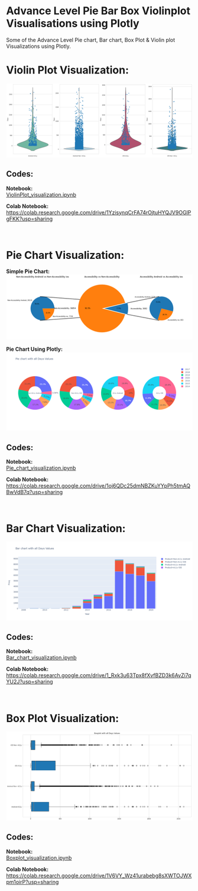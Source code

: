 # Advance Level Pie Bar Box Violinplot Visualisations using Plotly
Some of the Advance Level Pie chart, Bar chart, Box Plot &amp; Violin plot Visualizations using Plotly.

# Violin Plot Visualization:
![picture alt](https://github.com/Ashish-Gore/Advance-Level-Pie-Bar-Box-Violinplot-Visualisations-Plotly/blob/main/ViolinPlot.png)

## Codes:
**Notebook:** <br>
[ViolinPlot_visualization.ipynb](https://github.com/Ashish-Gore/Advance-Level-Pie-Bar-Box-Violinplot-Visualisations-Plotly/blob/main/ViolinPlot_visualization.ipynb)<br>

**Colab Notebook:** https://colab.research.google.com/drive/1YzisynqCrFA74rOjtuHYQJV9OGlPgFKK?usp=sharing <br><br><br>



# Pie Chart Visualization:
**Simple Pie Chart:**
![picture alt](https://github.com/Ashish-Gore/Advance-Level-Pie-Bar-Box-Violinplot-Visualisations-Plotly/blob/main/PieChart1.png)

**Pie Chart Using Plotly:**
![picture alt](https://github.com/Ashish-Gore/Advance-Level-Pie-Bar-Box-Violinplot-Visualisations-Plotly/blob/main/PieChart2.png)

## Codes:
**Notebook:** <br>
[Pie_chart_visualization.ipynb](https://github.com/Ashish-Gore/Advance-Level-Pie-Bar-Box-Violinplot-Visualisations-Plotly/blob/main/Pie_chart_visualization.ipynb)<br>

**Colab Notebook:** https://colab.research.google.com/drive/1oj6QDc25dmNBZKuYYpPh5tmAQBwVdB7q?usp=sharing <br><br><br>



# Bar Chart Visualization:
![picture alt](https://github.com/Ashish-Gore/Advance-Level-Pie-Bar-Box-Violinplot-Visualisations-Plotly/blob/main/BarChart.png)

## Codes:
**Notebook:** <br>
[Bar_chart_visualization.ipynb](https://github.com/Ashish-Gore/Advance-Level-Pie-Bar-Box-Violinplot-Visualisations-Plotly/blob/main/Bar_chart_visualization.ipynb)<br>

**Colab Notebook:** https://colab.research.google.com/drive/1_Rxk3u63Tpx8fXvfBZD3k6AvZi7qYU2J?usp=sharing <br><br><br>



# Box Plot Visualization:
![picture alt](https://github.com/Ashish-Gore/Advance-Level-Pie-Bar-Box-Violinplot-Visualisations-Plotly/blob/main/BoxPlot.png)

## Codes:
**Notebook:** <br>
[Boxplot_visualization.ipynb](https://github.com/Ashish-Gore/Advance-Level-Pie-Bar-Box-Violinplot-Visualisations-Plotly/blob/main/Boxplot_visualization.ipynb)<br>

**Colab Notebook:** https://colab.research.google.com/drive/1V6VY_Wz41urabebg8sXWTOJWXpm1oirP?usp=sharing <br><br><br>




